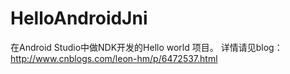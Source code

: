 # HelloAndroidJni
在Android Studio中做NDK开发的Hello world 项目。
详情请见blog：http://www.cnblogs.com/leon-hm/p/6472537.html
